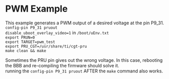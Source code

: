 # PWM Example

This example generates a PWM output of a desired voltage at the pin P9_31.<br>
`config-pin P9_31 pruout`<br>
`disable_uboot_overlay_video=1` in `/boot/uEnv.txt`<br>
`export PRUN=0`<br>
`export TARGET=pwm_test`<br>
`export PRU_CGT=/usr/share/ti/cgt-pru`<br>
`make clean && make`

Sometimes the PRU pin gives out the wrong voltage. In this case, rebooting the BBB and re-compiling the firmware should solve it.<br>
running the `config-pin P9_31 pruout` AFTER the `make` command also works.
